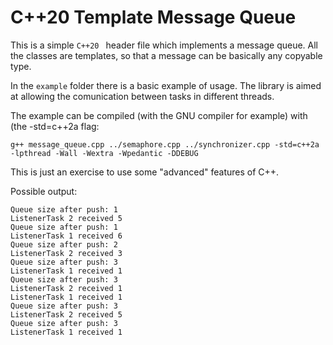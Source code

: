 # C++20 Template Message Queue

This is a simple `C++20 ` header file which implements a message queue. All the classes are templates, so that a message can be basically any copyable type.

In the `example` folder there is a basic example of usage. The library is aimed at allowing the comunication between tasks in different threads.

The example can be compiled (with the GNU compiler for example) with (the -std=c++2a flag:

`g++ message_queue.cpp ../semaphore.cpp ../synchronizer.cpp -std=c++2a -lpthread -Wall -Wextra -Wpedantic -DDEBUG`

This is just an exercise to use some "advanced" features of C++.

Possible output:

```
Queue size after push: 1
ListenerTask 2 received 5
Queue size after push: 1
ListenerTask 1 received 6
Queue size after push: 2
ListenerTask 2 received 3
Queue size after push: 3
ListenerTask 1 received 1
Queue size after push: 3
ListenerTask 2 received 1
ListenerTask 1 received 1
Queue size after push: 3
ListenerTask 2 received 5
Queue size after push: 3
ListenerTask 1 received 1
```